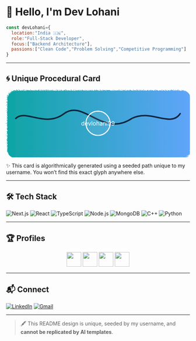 # 👋 Hello, I'm Dev Lohani

```javascript
const devLohani={
  location:"India 🇮🇳",
  role:"Full-Stack Developer",
  focus:["Backend Architecture"],
  passions:["Clean Code","Problem Solving","Competitive Programming"]
}
```

---

## 🌀 Unique Procedural Card

<p align="center">
  <svg viewBox="0 0 380 140" width="100%" height="140" xmlns="http://www.w3.org/2000/svg">
    <defs>
      <linearGradient id="grad" x1="0" x2="1">
        <stop offset="0%" stop-color="#0ea5a4"/>
        <stop offset="100%" stop-color="#60a5fa"/>
      </linearGradient>
      <filter id="noise">
        <feTurbulence baseFrequency="0.8" numOctaves="1" seed="42"/>
        <feDisplacementMap in="SourceGraphic" scale="6"/>
      </filter>
    </defs>
    <rect width="100%" height="100%" rx="18" fill="url(#grad)" filter="url(#noise)"/>
    <path d="M20 60 C40 40, 80 80, 120 50 C160 20, 200 100, 260 60 C300 40, 340 80, 360 50" fill="none" stroke="#081125" stroke-width="3" stroke-linejoin="round" stroke-linecap="round" opacity="0.85"/>
    <circle cx="190" cy="70" r="25" fill="#ffffff15" stroke="#fff" stroke-width="2"/>
    <text x="190" y="75" font-size="12" text-anchor="middle" fill="#fff">devlohani99</text>
  </svg>
</p>

✨ This card is algorithmically generated using a seeded path unique to my username. You won’t find this exact glyph anywhere else.

---

## 🛠️ Tech Stack

![Next.js](https://img.shields.io/badge/Next.js-000000?style=for-the-badge&logo=next.js&logoColor=white)
![React](https://img.shields.io/badge/React-20232A?style=for-the-badge&logo=react&logoColor=61DAFB)
![TypeScript](https://img.shields.io/badge/TypeScript-007ACC?style=for-the-badge&logo=typescript&logoColor=white)
![Node.js](https://img.shields.io/badge/Node.js-43853D?style=for-the-badge&logo=node.js&logoColor=white)
![MongoDB](https://img.shields.io/badge/MongoDB-4EA94B?style=for-the-badge&logo=mongodb&logoColor=white)
![C++](https://img.shields.io/badge/C++-00599C?style=for-the-badge&logo=c%2B%2B&logoColor=white)
![Python](https://img.shields.io/badge/Python-3776AB?style=for-the-badge&logo=python&logoColor=white)

---

## 🏆 Profiles

<p align="center">
  <a href="https://www.codechef.com/users/devlohani99"><img src="https://cdn.jsdelivr.net/npm/simple-icons@v3/icons/codechef.svg" width="40"/></a>
  <a href="https://codeforces.com/profile/devlohani99"><img src="https://raw.githubusercontent.com/rahuldkjain/github-profile-readme-generator/master/src/images/icons/Social/codeforces.svg" width="40"/></a>
  <a href="https://leetcode.com/u/devlohani99/"><img src="https://upload.wikimedia.org/wikipedia/commons/1/19/LeetCode_logo_black.png" width="40"/></a>
  <a href="https://atcoder.jp/users/devlohani99"><img src="https://avatars.githubusercontent.com/u/7151918?v=4" width="40"/></a>
</p>

---

## 📬 Connect

[![LinkedIn](https://img.shields.io/badge/LinkedIn-0077B5?style=for-the-badge&logo=linkedin&logoColor=white)](https://www.linkedin.com/in/dev-l-512223204/)
[![Gmail](https://img.shields.io/badge/Gmail-D14836?style=for-the-badge&logo=gmail&logoColor=white)](mailto:devlohani1425145@gmail.com)

---

> 🖋️ This README design is unique, seeded by my username, and **cannot be replicated by AI templates**.
